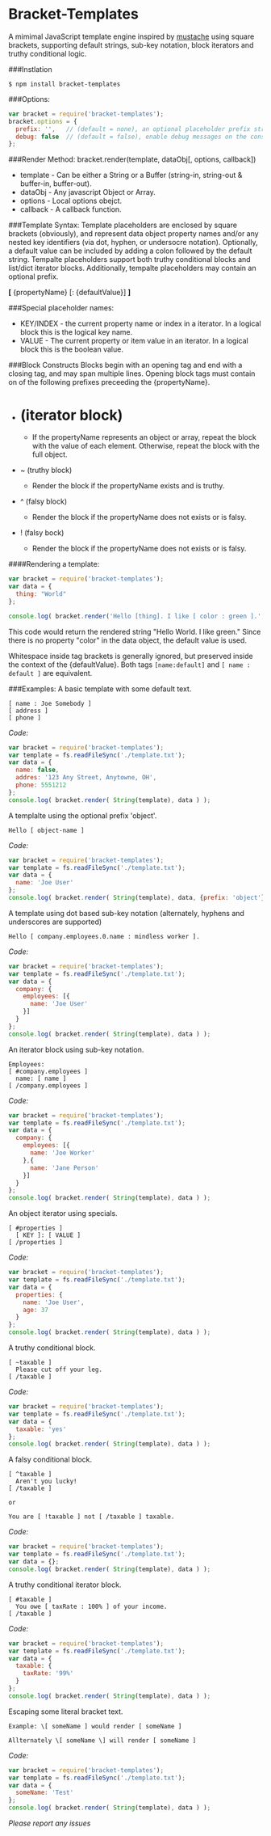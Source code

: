 Bracket-Templates
=================

A mimimal JavaScript template engine inspired by [mustache](http://mustache.github.io/mustache.5.html) using square brackets, supporting default strings, sub-key notation, block iterators and truthy conditional logic.   

###Instlation
```
$ npm install bracket-templates
```

###Options:
```js
var bracket = require('bracket-templates');
bracket.options = {
  prefix: '',   // (default = none), an optional placeholder prefix string.
  debug: false  // (default = false), enable debug messages on the console.
};
```

###Render Method:
bracket.render(template, dataObj[, options, callback])

 * template - Can be either a String or a Buffer (string-in, string-out & buffer-in, buffer-out).
 * dataObj  - Any javascript Object or Array.
 * options  - Local options obejct.
 * callback - A callback function.

###Template Syntax:
Template placeholders are enclosed by square brackets (obviously), and represent data object property names and/or any nested key identifiers (via dot, hyphen, or undersocre  notation). Optionally, a default value can be included by adding a colon followed by the default string.  Tempalte placeholders support both truthy conditional blocks and list/dict iterator blocks. Additionally, tempalte placeholders may contain an optional prefix.   

**[** {propertyName} [: {defaultValue}] **]**


###Special placeholder names:
* KEY/INDEX - the current property name or index in a iterator.  In a logical block this is the logical key name.
* VALUE - The current property or item value in an iterator. In a logical block this is the boolean value.


###Block Constructs
Blocks begin with an opening tag and end with a closing tag, and may span multiple lines.  Opening block tags must contain on of the following prefixes preceeding the {propertyName}.
* # (iterator block) 
  * If the propertyName represents an object or array, repeat the block with the value of each element.  Otherwise, repeat the block with the full object.

* ~ (truthy block)
  * Render the block if the propertyName exists and is truthy.

* ^ (falsy block)
  * Render the block if the propertyName does not exists or is falsy.
  
* ! (falsy bock)
  * Render the block if the propertyName does not exists or is falsy.


####Rendering a template:
```js
var bracket = require('bracket-templates');
var data = {
  thing: "World"
};

console.log( bracket.render('Hello [thing]. I like [ color : green ].', data) );
```

This code would return the rendered string "Hello World. I like green."  Since there is no property "color" in the data object, the default value is used.

Whitespace inside tag brackets is generally ignored, but preserved inside the context of the {defaultValue}.  Both tags
`[name:default]` and `[ name : default ]` are equivalent.


###Examples:
A basic template with some default text.
```text
[ name : Joe Somebody ]
[ address ]
[ phone ]
```
*Code:*
```js
var bracket = require('bracket-templates');
var template = fs.readFileSync('./template.txt');
var data = {
  name: false,
  addres: '123 Any Street, Anytowne, OH',
  phone: 5551212
};
console.log( bracket.render( String(template), data ) );
```


A templalte using the optional prefix 'object'.
```text
Hello [ object-name ]
```
*Code:*
```js
var bracket = require('bracket-templates');
var template = fs.readFileSync('./template.txt');
var data = {
  name: 'Joe User'
};
console.log( bracket.render( String(template), data, {prefix: 'object'} ) );
```


A template using dot based sub-key notation (alternately, hyphens and underscores are supported)
```
Hello [ company.employees.0.name : mindless worker ].
```
*Code:*
```js
var bracket = require('bracket-templates');
var template = fs.readFileSync('./template.txt');
var data = {
  company: {
    employees: [{
      name: 'Joe User'
    }]
  }
};
console.log( bracket.render( String(template), data ) );
```


An iterator block using sub-key notation.
```
Employees: 
[ #company.employees ]
  name: [ name ]
[ /company.employees ]
```
*Code:*
```js
var bracket = require('bracket-templates');
var template = fs.readFileSync('./template.txt');
var data = {
  company: {
    employees: [{
      name: 'Joe Worker'
    },{
      name: 'Jane Person'
    }]
  }
};
console.log( bracket.render( String(template), data ) );
```


An object iterator using specials.
```
[ #properties ]
  [ KEY ]: [ VALUE ]
[ /properties ]
```
*Code:*
```js
var bracket = require('bracket-templates');
var template = fs.readFileSync('./template.txt');
var data = {
  properties: {
    name: 'Joe User',
    age: 37
  }
};
console.log( bracket.render( String(template), data ) );
```


A truthy conditional block.
```
[ ~taxable ]
  Please cut off your leg.
[ /taxable ]
```
*Code:*
```js
var bracket = require('bracket-templates');
var template = fs.readFileSync('./template.txt');
var data = {
  taxable: 'yes'
};
console.log( bracket.render( String(template), data ) );
```


A falsy conditional block.
```
[ ^taxable ]
  Aren't you lucky!
[ /taxable ]

or

You are [ !taxable ] not [ /taxable ] taxable.

```
*Code:*
```js
var bracket = require('bracket-templates');
var template = fs.readFileSync('./template.txt');
var data = {};
console.log( bracket.render( String(template), data ) );
```


A truthy conditional iterator block.
```
[ #taxable ]
  You owe [ taxRate : 100% ] of your income. 
[ /taxable ]
```
*Code:*
```js
var bracket = require('bracket-templates');
var template = fs.readFileSync('./template.txt');
var data = {
  taxable: {
    taxRate: '99%'
  }
};
console.log( bracket.render( String(template), data ) );
```


Escaping some literal bracket text.
```
Example: \[ someName ] would render [ someName ]

Allternately \[ someName \] will render [ someName ] 
```
*Code:*
```js
var bracket = require('bracket-templates');
var template = fs.readFileSync('./template.txt');
var data = {
  someName: 'Test'
};
console.log( bracket.render( String(template), data ) );
```


_Please report any issues_
